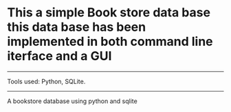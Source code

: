 # This a simple Book store data base this data base has been implemented in both command line iterface and a GUI


---
Tools used: Python, SQLite.

---
A bookstore database using python and sqlite
